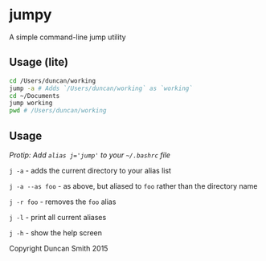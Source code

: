 # jumpy

A simple command-line jump utility

## Usage (lite)

```sh
cd /Users/duncan/working
jump -a # Adds `/Users/duncan/working` as `working`
cd ~/Documents
jump working
pwd # /Users/duncan/working
```

## Usage

*Protip: Add `alias j='jump'` to your `~/.bashrc` file*

`j -a` - adds the current directory to your alias list

`j -a --as foo` - as above, but aliased to `foo` rather than the directory name

`j -r foo` - removes the `foo` alias

`j -l` - print all current aliases

`j -h` - show the help screen


Copyright Duncan Smith 2015